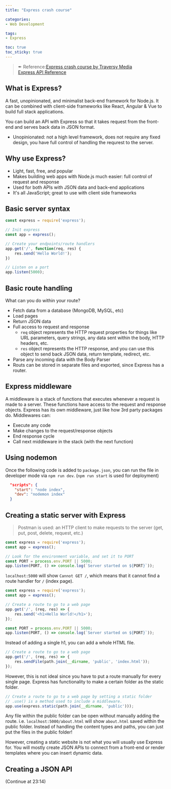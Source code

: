```yaml
---
title: "Express crash course"

categories: 
- Web Development

tags:
- Express

toc: true
toc_sticky: true
---
```


> ✒ Reference:[Express crash course by Traversy Media](https://youtu.be/fBNz5xF-Kx4) <br>
> [Express API Reference](https://expressjs.com/en/4x/api.html)

## What is Express?

A fast, unopinionated, and minimalist back-end framework for Node.js. It can be combined with client-side frameworks like React, Angular & Vue to build full stack applications.

You can build an API with Express so that it takes request from the front-end and serves back data in JSON format.

- Unopinionated: not a high level framework, does not require any fixed design, you have full control of handling the requrest to the server.

## Why use Express?

- Light, fast, free, and popular
- Makes building web apps with Node.js much easier: full control of request and response
- Used for both APIs with JSON data and back-end applications
- It's all JavaScript; great to use with client side frameworks

## Basic server syntax

```jsx
const express = require('express');

// Init express
const app = express();

// Create your endpoints/route handlers
app.get('/', function(req, res) {
    res.send('Hello World!');
})

// Listen on a port
app.listen(5000);
```

## Basic route handling

What can you do within your route?

- Fetch data from a database (MongoDB, MySQL, etc)
- Load pages
- Return JSON data
- Full access to request and response
  - `req` object represents the HTTP request properties for things like URL parameters, query strings, any data sent within the body, HTTP headers, etc.
  - `res` object represents the HTTP response, and you can use this object to send back JSON data, return template, redirect, etc.
- Parse any incoming data with the Body Parser
- Routs can be stored in separate files and exported, since Express has a router.

## Express middleware

A middleware is a stack of functions that executes whenever a request is made to a server. These functions have access to the request and response objects. Express has its own middleware, just like how 3rd party packages do. Middlewares can:

- Execute any code
- Make changes to the request/response objects
- End response cycle
- Call next middleware in the stack (with the next function)

## Using nodemon

Once the following code is added to `package.json`, you can run the file in developer mode via `npm run dev`. (`npm run start` is used for deployment)

```json
  "scripts": {
    "start": "node index",
    "dev": "nodemon index"
  }
```

## Creating a static server with Express

> Postman is used: an HTTP client to make requests to the server (get, put, post, delete, request, etc.)

```jsx
const express = require('express');
const app = express();

// Look for the environment variable, and set it to PORT
const PORT = process.env.PORT || 5000;
app.listen(PORT, () => console.log(`Server started on ${PORT}`));
```

`localhost:5000` will show `Cannot GET /`, which means that it cannot find a route handler for `/` (index page).

```jsx
const express = require('express');
const app = express();

// Create a route to go to a web page
app.get('/', (req, res) => {
    res.send('<h1>Hello World!</h1>');
});

const PORT = process.env.PORT || 5000;
app.listen(PORT, () => console.log(`Server started on ${PORT}`));
```

Instead of adding a single h1, you can add a whole HTML file.

```jsx
// Create a route to go to a web page
app.get('/', (req, res) => {
    res.sendFile(path.join(__dirname, 'public', 'index.html'));
});
```

However, this is not ideal since you have to put a route manually for every single page. Express has functionality to make a certain folder as the static folder.

```jsx
// Create a route to go to a web page by setting a static folder
// .use() is a method used to include a middleware.
app.use(express.static(path.join(__dirname, 'public')));
```

Any file within the public folder can be open without manually adding the route. i.e. `localhost:5000/about.html` will show `about.html` saved within the public folder. Instead of handling the content types and paths, you can just put the files in the public folder!

However, creating a static website is not what you will usually use Express for. You will mostly create JSON APIs to connect from a front-end or render templates where you can insert dynamic data.

## Creating a JSON API

(Continue at 23:14)
